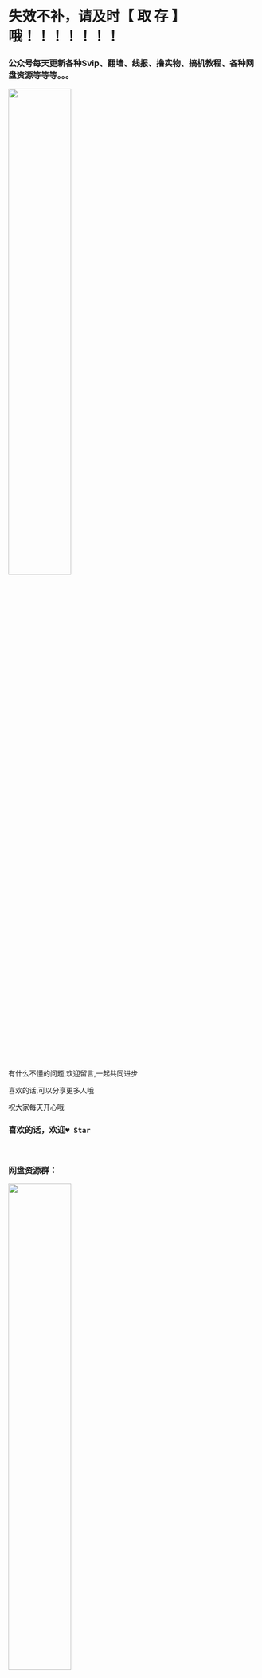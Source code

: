 

# 失效不补，请及时【 取 存 】哦！！！！！！！

### 公众号每天更新各种Svip、翻墙、线报、撸实物、搞机教程、各种网盘资源等等等。。。

<img src="https://p.pstatp.com/origin/137fe000238abec2d11ab" width="50%">

有什么不懂的问题,欢迎留言,一起共同进步  

喜欢的话,可以分享更多人哦

祝大家每天开心哦

### 喜欢的话，欢迎`♥ Star`

<br>

### 网盘资源群：

<img src="https://p.pstatp.com/origin/1379200023fed008e5077" width="50%">

> 非百度网盘存储的资源：请关注公众号，回复 9 ，获取最新资源，不限速，非百度网盘存储

## 11.29资源（取消不补）配合[【杂 货 铺】](https://shop.3kla.cn) 8 毛的Svip即可去广告原画质观看



<pre>
百度云 网盘 资源共享
韩剧👇
顶楼
https://pan.baidu.com/s/1QOXrxBffxSjq73dILMdNVw 
产后调理院
https://pan.baidu.com/s/1OFl1jyif0oIk913gTHBMAg 
我的危险妻子
https://pan.baidu.com/s/1p_tM0u-u27DbsRu0bxxTYA 
无接触
https://pan.baidu.com/s/1gCvO-SGL0PoRIpSH_qqYxg 
国剧👇
隐秘而伟大
https://pan.baidu.com/s/1KX9TxQ9inZsvAYaBjtBvxw 
最初的相遇，最后的别离
https://pan.baidu.com/s/11urPEWkxkFB5e2CBA_kjyg 
青春创世纪
https://pan.baidu.com/s/11Jz8BDJxifj6dllajus8Hg 
今夕何夕
https://pan.baidu.com/s/1H7jNSdD5l1JzSOXVTst_Rg 
棋魂
https://pan.baidu.com/s/1YeVemSxSvoxy0w-CwJbylA 
心宅猎人
https://pan.baidu.com/s/119ltHRyz5sJgj6xVRUPuUg 
焕脸
https://pan.baidu.com/s/19k3Fe9HNqqBZ4cG2iPyx_w 
兄台请留步
https://pan.baidu.com/s/15_S8Ahj7llDmorw1AgLt7Q 
鹿鼎记
https://pan.baidu.com/s/1iGk7fUwE8LEOyhXVQy-C2w 
澳门往事
https://pan.baidu.com/s/1JixHIbbqibyDRbPct7-VGw 
补燕云台.全集
https://pan.baidu.com/s/1IcLKd9mGY5cRdYEHFKym8Q 
补亲爱的麻洋街.全集
https://pan.baidu.com/s/1QXRBbS_E2Lx7u49825GUEw 
爱的厘米
https://pan.baidu.com/s/1pQzRhp-LfGkwz00bijvzqw

台剧👇
废财闯天关
https://pan.baidu.com/s/16nhEYbyVpbJheXp4Qd8FNg

港剧👇
男排女将
https://pan.baidu.com/s/1UU3ft-2qqVLnGCkhjGuxPQ 
TVB版盲侠大律师/踩过界Ⅱ（无删）    
https://pan.baidu.com/s/118ptvIKMPPWgs-CJtFjr3A
TVB版使徒行者3（无删）
https://pan.baidu.com/s/1mU6YPTzCLEMFVFTb_aN65g
大步走
https://pan.baidu.com/s/1SaJs7erEhJfYkM_PrjQtHA

综艺👇
明星大侦探互动衍生2之目标人物（纯享）
https://pan.baidu.com/s/1wXSQLjOshOnOc6LukSt5ng 
听见她说
https://pan.baidu.com/s/1enp37-k8WrP3WTnl7lHh8g 
德云社德云六队小园子新街口站20201123
https://pan.baidu.com/s/1WbgNcSKm2M_g4-4B7x14pA 
你好生活2
https://pan.baidu.com/s/1X5AgTriFbkpzqWIIOd_0PA 
跨次元新星
https://pan.baidu.com/s/1UjE2hRykkykRQC6Zxw9iAA 
早餐中国3
https://pan.baidu.com/s/1F5BYTStoutrT2OFr1PYImQ 
新生日记2
https://pan.baidu.com/s/1-_q08EXoVsc4PuNXHxOYSg 
爆笑星主播
https://pan.baidu.com/s/1RsR_aczkL0ZAVfeD1EzBTA 

日剧👇
法医朝颜2
https://pan.baidu.com/s/1RVbPuM-36HVpiWms_l6_GQ 
丼物委员长
https://pan.baidu.com/s/1FeNnbGLSGPw8EpMHQZa8vg 
恋爱的男士们
https://pan.baidu.com/s/1XKNo4W8rJMLSlvq0jLPT5Q 
无论夜晚有多黑暗
https://pan.baidu.com/s/133ZzpNwJMk4ilbo8T4GLPg 
危险的维纳斯
https://pan.baidu.com/s/1YWs0doiF01Hpy6V29uy0ww 

泰剧👇
白色齿轮（完结）
https://pan.baidu.com/s/12LM01_xsMP7f82FG1bD7lQ 
杀手爱上我
https://pan.baidu.com/s/11PIqX5NZ5FQzBKgihlvj9w 
诱爱入局
https://pan.baidu.com/s/1r2R4kAHmSWK-fNmij-oVqg 
致命尸钱
https://pan.baidu.com/s/13ACcb7tf7_dlHYWoOOJyQg 
错色蔷薇
https://pan.baidu.com/s/1VuT4_3Oi4Y-u0i74vLBrrQ 

欧美剧👇
良医4
https://pan.baidu.com/s/1G-GfwBYq1NYFiJD-jTs6pg 
黑水仙（完结）
https://pan.baidu.com/s/1Q0GIAqBd45bYSJBJWw3rmQ 
富贵逼人
https://pan.baidu.com/s/1rdP-eSw3IttLCG37yNcH4w
教师情事
https://pan.baidu.com/s/1RhWXC9Ho5gvd6vEeqjPRoQ 
小斧子
https://pan.baidu.com/s/1J7IEabsh0EFxp7t-fD-aOQ 
投行风云
https://pan.baidu.com/s/1TcnbuhtO1M-vR8fT16gHfg 
潘多拉2
https://pan.baidu.com/s/1HcH-fHMVrrw14LTI6kEClw 
冰雪暴4
https://pan.baidu.com/s/1x-uOQIkjwoOhELb8jfF-ew 
东邻西舍3
https://pan.baidu.com/s/1uQGgm8osIf_s_l1_qIM1nA 

动漫👇
黑色五叶草
https://pan.baidu.com/s/1Lu9o-SIpI8jy0s1_eeyZrQ 
黄金S威 第三季
https://pan.baidu.com/s/1Uhf-Cdbc-5vad1aGgUTOZA 
画江湖之轨夜行
https://pan.baidu.com/s/1u-WUSGT4AVVtI8DMmIZSRg 
池袋西口公园
https://pan.baidu.com/s/155BLCuRgfCxvYTP3Vkz9JQ 
芯觉
https://pan.baidu.com/s/1mXXM1p9y-hxkerbXQP76kw 
影之诗
https://pan.baidu.com/s/1EjPrEVvlmRt0kVpV4MxiRQ 
R W B Y第八季
https://pan.baidu.com/s/1_xnmjGAfPPkTtCaCPkVxQQ 
One Room第三季
https://pan.baidu.com/s/1ProoQO5Bwy16d5al1vILhA 
A3!满开剧团 秋&冬
https://pan.baidu.com/s/12nytPDZHzH4POYEZnfqJMg 
阿松 第三季
https://pan.baidu.com/s/128FhIHlgEpenNGu80LdH3w
在魔王城说晚安
https://pan.baidu.com/s/1bBt8ONdnzi2DdJ2DqTEQNw 
灾祸的真理-ZUERST-
https://pan.baidu.com/s/1sag53DkXZ49OL9Xxgxnu2g 
满溢的水果挞
https://pan.baidu.com/s/1szT8sLKib8wcAB2l4ziT9w 
前说！
https://pan.baidu.com/s/12dfNOJ2zmbWg_csI7jye4w 
被神捡到的男人
https://pan.baidu.com/s/1VIsHQ9IiaQnhpuN6onmW7g

百度云 网盘 资源共享🌈
广播剧👇
穿越到明朝考科举第二季（13）
https://pan.baidu.com/s/10uH8u1GFEKIxy6tEz38vzQ 
有匪第三季（14）
https://pan.baidu.com/s/1rHJso1UoBpfsiWDb5S3evA 
一梦长安（03）
https://pan.baidu.com/s/1WDFJsg1cyQeJMRkFUmXQbQ 
岁在长宁（花絮2）
https://pan.baidu.com/s/1fVMaUhl_D0L-YKafL3ISog 
浮华圈子（ED）
https://pan.baidu.com/s/1PKmc63O5IJ4Ey8IQ_2UVcg 
你麻麻觉得你要相亲了（02）
https://pan.baidu.com/s/1NIy51hBSHmMwBZVvfFBXVw 
针锋对决 版5（04）
https://pan.baidu.com/s/1vO0VztUsng7HkxIM_SHsTg 
普通市民历险记（完结FT4下）
https://pan.baidu.com/s/1OUbV9zeEj6dhY0Sgck4swA 
游戏加载中（03）
https://pan.baidu.com/s/1-w0iK4qw6OYzCkCpQF5D3Q 
杨戬传（预热预告）
https://pan.baidu.com/s/1ZS9OVuigAgrArusy8KLBlA 
灰白之寂（声展）
https://pan.baidu.com/s/1TMvX904ypHgLQpXguPwGIw 
无常劫（预告）
https://pan.baidu.com/s/1JIyo9koxHU56CWVkW2DG6Q 
2020糖醋排骨 生贺剧
https://pan.baidu.com/s/191qecYkQ7UNmTgOBQnDJ8g 
红线 全一期
https://pan.baidu.com/s/1_3M_FnGhC2P5vY74SH6iIA 
寂寞的叶子 全一期
https://pan.baidu.com/s/10ul13-w9GPPPuEuCy_ZvaA 
数学课 全一期
https://pan.baidu.com/s/1oJBluB2kH1PAtcWNMtMfJQ 
我是一只猫 全一期
https://pan.baidu.com/s/14ReK1wzoYt-L--hg47mm8w 
三个戴表 全一期
https://pan.baidu.com/s/1aYZY8x9h5Vewbl9kicY1-Q 
20201121矜持ING直播回放
https://pan.baidu.com/s/1bOKYwc1xn9qI1hoWvZZ-uQ 
【有声剧】共28部更新！！超多！！要的较多的那几个基本都更了！！（和谐待补）
https://pan.baidu.com/s/1El9veh_OU8rHI-_7kSsTfw 

狼殿下原声带
https://pan.baidu.com/s/1MrLJ1kS-OZ_D-e_DsrMAwg 

小说【11.24】
https://pan.baidu.com/s/1aoRXRvDQhlk_kEEx-04YGg    
</pre>





</pre>



## 11.21资源（取消不补）

### 韩剧👇

哆哆嗖嗖啦啦嗖   
https://pan.baidu.com/s/1Kjlrllyq30jSCbFHo9Eozw  
爱我的间谍  
https://pan.baidu.com/s/13EltUxH-AyZw93TGWhLaBQ  
私生活  
https://pan.baidu.com/s/1AJNVOkQFzf-zTmfApmHw9w  

### 国剧👇

狼殿下（完结）
https://pan.baidu.com/s/1r2w7ulIHDrXtAeEtISlVqA   
狼殿下全集1080压缩版  
https://pan.baidu.com/s/1hFaU_E0XSXquTtMKcgTSlA   
提取码：u203   
亲爱的麻洋街.超（完结）  
全集1080无水印  
https://pan.baidu.com/s/1_ujhqc2PTsMJ7q8f40xZJw   
兄台请留步  
https://pan.baidu.com/s/1mrY3nwxBleDzu2OeIn6QAg   
最好的时代.DVD版  
https://pan.baidu.com/s/1q2sS2bGfWcNUE7DyEcqOmg  
燕云台.超42  
https://pan.baidu.com/s/1L5yy-KYc1etCq3_qX2dEBA   
鹿鼎记（含陈小春版）  
https://pan.baidu.com/s/1lTecl0GCNMTJ2AY5LYgaeA   
好想和你在一起  
https://pan.baidu.com/s/1kV1UCkBcdnWvMi0wjo9dzg   
最初的相遇，最后的别离  
https://pan.baidu.com/s/1HhjwA9hZh-C_2_vTv2LLbQ   
我有特殊沟通技巧  
https://pan.baidu.com/s/1RnIf4s_z0BN9zr1jzf_Z3A  
青春创世纪  
https://pan.baidu.com/s/13fZaJkYjeD4A0qJ1BBEl6Q   
黑色灯塔.超1080无水印全集+彩蛋  
https://pan.baidu.com/s/1Xsfvj0ZcDujefh_YaVYi8A   
隐秘而伟大  
https://pan.baidu.com/s/1Zjhir85PbyLhvjwb6VBpng   
棋魂  
https://pan.baidu.com/s/1sye0RRr7H36j1sm_zGXRTQ   
爱的厘米  
https://pan.baidu.com/s/1pQzRhp-LfGkwz00bijvzqw  

### 港剧

TVB版盲侠大律师/踩过界Ⅱ（无删）    
https://pan.baidu.com/s/118ptvIKMPPWgs-CJtFjr3A   
TVB版使徒行者3（无删）  
https://pan.baidu.com/s/1mU6YPTzCLEMFVFTb_aN65g  
暖男爸爸  
https://pan.baidu.com/s/1U82jxlCRMFT1Xkigm9svDg  
非凡三侠.全6集  
https://pan.baidu.com/s/1NEcs0iopfFJdqkADdJEbIw 

### 台剧👇

粉红色时光  
https://pan.baidu.com/s/1Gdn8tJ2BkMlIDYcJkp22OA   

### 综艺👇

明星大侦探互动衍生2之目标人物
（更新纯享版+超前付费番外）    
https://pan.baidu.com/s/1eX606AWRkk0WpM309JEQYw   
名侦探学院3  
https://pan.baidu.com/s/1ndrJH17CQNMZ7ntpBiI0YQ  

 早餐中国3  
https://pan.baidu.com/s/1Boc3gvuOngp7uvzFaJR3ig   
非日常派对  
https://pan.baidu.com/s/1aJ4kTiJBlGvy6Gip7-OT_w   
姐姐的爱乐之程（抢鲜版）  
https://pan.baidu.com/s/1BcXCCnobhKW5OfIikbTdRw   
女儿们的恋爱3（plus）  
https://pan.baidu.com/s/1H-ded3OH-JpJyl9dfUen2g   
小巨人运动会  
https://pan.baidu.com/s/1jO8pXts9GroQm-DIhasZfw   
幸福三重奏3  
https://pan.baidu.com/s/18bWKYsx9-s54YphDtEJg2w   
补令人心动的offer1-2  
https://pan.baidu.com/s/1hjdQMkVKJSviJvwT3n4MKw   

### 动漫👇

秦时明月之沧海横流  
https://pan.baidu.com/s/1LSyV-0Fb8YYn4tdtDvCW1g   
独步逍遥  
https://pan.baidu.com/s/1OFKQoXHbVnf3V5eM32OtYA   
我家大师兄是个反派  
https://pan.baidu.com/s/1snfJXoB7hQSxuZNjG7fdYQ   
强袭魔女 通往柏林之路  
https://pan.baidu.com/s/13MyvTvUuH4oIhfkkWnn_Qw   
小碧蓝幻想！  
https://pan.baidu.com/s/1ayW_DG7ZoFBSYk8G1xz9IA   
全员恶玉  
https://pan.baidu.com/s/1hFpanWeGWBTDOLn5BKxLnw   

### 泰剧👇

以你的心诠释我的爱（完结）  
https://pan.baidu.com/s/1NS0l32Z_jutzziR9Ti5gtQ  
谁的青春不乱爱  
https://pan.baidu.com/s/1Sf1z4lYlOA4suYHKu27VTA   
补不期而爱2.全集  
https://pan.baidu.com/s/1c5GZvxieABjufrC6njedBw   
嫉妒的密码  
https://pan.baidu.com/s/1_mkq6W2orb0LLY2-vrLUZA   

### 欧美剧

终生2  
https://pan.baidu.com/s/1-MOau8FwGvRje3vkGZ8xQA   
星际迷航：发现号3  
https://pan.baidu.com/s/1emhTQY7kmFyYd06ASQa0ZA   
芝加哥警署8  
https://pan.baidu.com/s/1jHYTt4Sdk8NGfwAkchohWA   
联邦调查局：通缉要犯2  
https://pan.baidu.com/s/128Y7kcNXW2lO4j3OOkr5zw  

### 日剧👇

一亿日元的告别（完结）  
https://pan.baidu.com/s/1oMDKTIXWbyMIkME6btvgWA   
共演NG  
https://pan.baidu.com/s/1dqSigdSGUQB8oBRQr6frqw   
单恋美食家日记  
https://pan.baidu.com/s/1k8lVpAXOD8ZbPH7K_Kzivg   
这份爱要加热吗  
https://pan.baidu.com/s/12Wl5BOJ-Bu99uFuhwHeNYQ   
姐姐的恋人  
https://pan.baidu.com/s/1f9KHSJ6URhnNWc1yzcYCVg   
帅哥选举  
https://pan.baidu.com/s/1q1YxLtxmqPKxvJrYLEh5Kg      
17.3关于性（完结）     
https://pan.baidu.com/s/1LQJoriuEbs88vYQj0cFj0Q         
远程恋爱    
https://pan.baidu.com/s/1SvC8VjObY4qYUVVw1sX4Ew    

### 广播剧👇

 

### 小说【11.16】

https://pan.baidu.com/s/1dg-jDWB-4eF4AeXZeC8-VQ  

### 姜子牙.1080P.115网盘

https://115.com/s/sw31qks36r1?password=u033&  
访问码：u033  
姜子牙.1080P.迅雷云  
https://pan.xunlei.com/s/VMMGwiA2hHF0EwUOEoVOxCDPA1 提取码:1gM8  
不提供度盘，连续上传3次，次次不出半小时直接和谐成净网片  

### 花木兰.1080国语

https://pan.baidu.com/s/1JDy6ofFmyYMcIoTjgOgYng  

<br>

## 11.18资源（取消不补）



### 韩剧👇

Oh！三光别墅  
https://pan.baidu.com/s/1mGvwksz1oBDdTqAXBvbhmQ  
搜索（1080P完结）  
https://pan.baidu.com/s/1efxJsR84ZXFC8Cl7iiOXgw  

### 国剧👇

隐秘而伟大  
https://pan.baidu.com/s/1L1BLEkiEjetuBDZx6Eddzw  
燕云台.超36  
https://pan.baidu.com/s/13sXnfjnm_qd282yGcuf3Yw  
鹿鼎记  
https://pan.baidu.com/s/1zZKyGdDz-5Z1llFo0rGbSQ  
瞄准（完结）  
https://pan.baidu.com/s/138EW2VNbHKfKjGEfOxiBcQ  
爱的厘米  
https://pan.baidu.com/s/1786XKxotE_xyowvdoXTSiQ  
追梦  
https://pan.baidu.com/s/16_Mhdv96yYRlCd4mSol8jg  

### 台剧  

天巡者  
https://pan.baidu.com/s/1qyQcfsdEoJvVy5Yt971dkw  
记忆浮岛  
https://pan.baidu.com/s/1AY9tqiznlA7TAT-obzB1-w  

### 港剧👇

TVB版使徒行者3（无删）  
https://pan.baidu.com/s/1mU6YPTzCLEMFVFTb_aN65g  

### 综艺👇

理想家  
https://pan.baidu.com/s/1tXS1IgaaGIyxNsqolLyNZg  

### 动漫👇

斗罗大陆  
https://pan.baidu.com/s/1NbqmVH5XAndEnQJx0_D3cA  
天官赐福  
https://pan.baidu.com/s/10e0qmtKVRAviZqXJVHFE3Q  
半妖的夜叉姬  
https://pan.baidu.com/s/1dWbVxmoDE4zYBLHpJlyK7w  
名侦探柯南  
https://pan.baidu.com/s/1TS7jVHXwe-nvqoUk8efiyA  
咒术回战  
https://pan.baidu.com/s/1USsJAuH8synjtltoy2wI7Q  
请问您今天要来点兔子吗？第三季  
https://pan.baidu.com/s/1K09L20qsxYi4fpfWNiAC9A  
大话之少年游  
https://pan.baidu.com/s/1BP4X2oGJeNqh65r_n7WtAA  
勇者斗恶龙 达伊的大冒险  
https://pan.baidu.com/s/1e07gXTcWIijq8NdRYEJLRg  
王之逆袭 意志的逆袭者  
https://pan.baidu.com/s/1PlWn-oBYGdE7DiJEbFuhsA  
铁路浪漫谭  
https://pan.baidu.com/s/125_16A_dcuptkcZG_SNKCQ  
成神之日  
https://pan.baidu.com/s/1UCyxRkZ0VnRc1TMFDp3jWQ  
战翼的希格德莉法  
https://pan.baidu.com/s/1TE3ayqvQymQb6XrGuSJhCQ  
Love Live! 虹咲学园校园偶像同好会  
https://pan.baidu.com/s/1re1wCylbTvlN5xqUwNyLLQ  

### 泰剧👇

超凡少年毕业季/特长生2  
https://pan.baidu.com/s/1TIvOvmmqXDCr2vuUJ6En6w  
情梅竹马  
https://pan.baidu.com/s/1GAUX7cv9ZTjcDhPzQ1lQQg  
褪色的回忆  
https://pan.baidu.com/s/1UZS8SG4eXDJvqOe5RON-Tw  

### 欧美剧

黑暗物质三部曲2  
https://pan.baidu.com/s/1IcwamO_aefX8es2srMQmDw  
小斧子  
https://pan.baidu.com/s/1t3bLBugQFZpomti94JfsZw  
冰雪暴4  
https://pan.baidu.com/s/1cM-_TrU7fNybiDNQjYEU-Q  
行尸之惧6  
https://pan.baidu.com/s/1lWKeCuHWFztf_XYvAOKn0Q  
西班牙公主2  
https://pan.baidu.com/s/1cFDZEvP4lsVcIqygFNFOmA  
无所作为  
https://pan.baidu.com/s/1k8LZ4g76mCwD15jIsmeqCw  

### 日剧👇

极主夫道  
https://pan.baidu.com/s/1M1ut6FufYeE_q_LV08XyDg  
危险的维纳斯  
https://pan.baidu.com/s/1CGIpf3p9HBBCxWZs76u7fw  
阎魔堂沙罗的推理奇谭  
https://pan.baidu.com/s/1f-Ft8pIojlp4BF53Y9Swbg  
所以我化妆（完结）  
https://pan.baidu.com/s/1iTj7ktK45HR4vUO4VuOYNQ  
草莓之歌  
https://pan.baidu.com/s/1uA_rB9CIaWLPk5SlLwpCnQ  

### 广播剧👇

广播剧  
补将进酒（第一季和谐的06重置已补）  
https://pan.baidu.com/s/1pMcCyrg4jHc576DtjzoWNg  
默读 第五季（16）  
https://pan.baidu.com/s/1RHlKPxxLBCcpENDhygaRJw   
大家好，我跟男二在一起了（05）  
https://pan.baidu.com/s/1ojUR7xEl5WhTaJgM-cYv0g   
你的距离（小剧场03）  
https://pan.baidu.com/s/196-ORG4Cf-H1zm5Rir7Gog   
窥光（08）  
https://pan.baidu.com/s/1cpn2k6gKIUrRIV10zrD0RA   
三体第四季（05）  
https://pan.baidu.com/s/1_YUDaNlDPACmMAox_bMt7A   
某某（抒情版伴奏）  
https://pan.baidu.com/s/1A9QRXEJZuvWaLekgH0OYKg   
不舍（01）  
https://pan.baidu.com/s/1Aqnnxxw8vbOT4OtEnGEY_g   
不死堂（02）  
https://pan.baidu.com/s/1aqTwvSEa06gWw-Lo9_B_uA   
补解药（别的没和谐，海报和谐了，迷惑）  
https://pan.baidu.com/s/1zuiCIfdETQEJWx7wa5__4Q   
白夜追凶（33）  
https://pan.baidu.com/s/1k3QtmJolGtGn5RdJ2zpCBQ   
半截的诗（小剧场1）  
https://pan.baidu.com/s/1sCIcsUJ4PKQlvZT_fV9MgA   
诞下龙种吧（12ED）  
https://pan.baidu.com/s/1TYRpbNmtwgwq1BtxtBJsRg   
DOLO命运胶囊（10）  
https://pan.baidu.com/s/1yGllwUc_oMF9vDDPdw5H0A   
技术入股 全一期   
https://pan.baidu.com/s/1wvcP-S7dpuNN2OA4eGAoGA   
恰逢其时 全一期  
https://pan.baidu.com/s/16ejA-z10zm44RU_OcefdxA   
篮球场上 全一期  
https://pan.baidu.com/s/1mOQEbLGEC59cL-67Bkg9cg   
有声剧 势不可挡   
https://pan.baidu.com/s/1WYuJNVAy983s6o9hnH2Suw   
有声剧 这题超纲了（74）   
https://pan.baidu.com/s/13xwJBq9yNvqR-G8CQc7KmA   
有声剧 龙图案卷集574-591，前面还缺了一些，后续补  
https://pan.baidu.com/s/1SB3uRwrCyk13yvd7gELDXA   
有声剧 拐个男友玩养成  
https://pan.baidu.com/s/1oKqUPSLjRqQoTUY6nD0f8A   
有声剧 浮云半书  
https://pan.baidu.com/s/12c75JuFRnqq--u0dkIh5Eg   
有声剧 总裁的逆袭  
https://pan.baidu.com/s/1fHyjvy8sm_06updRFaoAHw   
有声剧 骷髅幻戏图  
https://pan.baidu.com/s/1JcuQnb_v80wlse30GJpzgQ   
有声剧 奈何男妻太倾城  
https://pan.baidu.com/s/1dmDVFpqPrq2uP4_oFbEnHA   

### 小说【11.16】

https://pan.baidu.com/s/1Z4hecpIFmkSZuNPCrw1z9Q   
小说【11.19】【2】  
https://pan.baidu.com/s/1zmqqvARXCigab1kVP-xtyQ   

### 姜子牙.4K

4K，压缩包，我估计压缩包也会和谐，保存后马上下载，在线解压出来就是8秒，别手贱点在线解压！！  
https://pan.baidu.com/s/18dV3XW7mU26Xuz0fmTv0tg  

<br>

---

## 11.15资源

### 韩剧👇

蛟龙飞天  
https://pan.baidu.com/s/1WgpfLqCrdupid3Vp3Cixqw  
境遇之数  
https://pan.baidu.com/s/1ePLs6tXVLBwK-CpuElQsMw  
Start Up  
https://pan.baidu.com/s/1cXhUGW3obJyR_vMShE8YDw  
搜索  
https://pan.baidu.com/s/1efxJsR84ZXFC8Cl7iiOXgw  

### 国剧👇

隐秘而伟大  
https://pan.baidu.com/s/1Dfl_-jCa0lpGwDmjWDQorA  
以父之名  
https://pan.baidu.com/s/1nRiwZ-ODocvj81rlZsfTwg  
燕云台  
https://pan.baidu.com/s/1Rm08quQUF4_EWqw24MNi1w  
你听起来很甜  
https://pan.baidu.com/s/1gQRmDUSwwD17quPx2CCWqQ  
补九流霸主  
https://pan.baidu.com/s/1O234xLXy9l1oPr-2MQgi7A  
瞄准  
https://pan.baidu.com/s/1TGH1A9kcxJ9QkRnaM25lWQ  
越过山丘（完结）
https://pan.baidu.com/s/16kzCZII-fe2OBi2dvMqtmw  
创业年代（完结）
https://pan.baidu.com/s/1xZJAefk9GACvr4rOlHNXQw  
向阳而生停播  
云端.全两季4K  
https://pan.baidu.com/s/11xmW1Xnt2jA9pFsxfFKRNQ  

### 港剧👇

馋上你  
https://pan.baidu.com/s/1T_kzWU1eRPt5GbWA1r8QZg  
因为我喜欢你  
https://pan.baidu.com/s/1NQY1kup_aw-t6Ea1YkGKzw  

### 综艺👇

演员请就位2  
https://pan.baidu.com/s/1xc_3PtNy13G6aoU9sCyq0w  
说唱新世代（会员）
https://pan.baidu.com/s/1EbqPQjuZreiKdxb5GZj-pw  
这就是灌篮3  
https://pan.baidu.com/s/1CDv4OrdWeD2HFZGeDyTEIg  
守护解放西2  
https://pan.baidu.com/s/1jutSo1PGprvYmwgWfwnflg  
姐姐的爱乐之程（plus）
https://pan.baidu.com/s/1bSERt1bMhF9Ej7JbI-pgwg  
哎呀好身材2  
https://pan.baidu.com/s/1czQWY65Ncoo1Ld3O3JCzVw  
奋斗吧主播  
https://pan.baidu.com/s/14Ph8k6h05MLetRrjUcFsCQ  
新西游记8  
https://pan.baidu.com/s/1GoM229EWQM6uDxAXDqDmpA  
跨次元新星  
https://pan.baidu.com/s/1vRbZqjScmUzvZ7laGlvXPg  
神奇公司在哪里  
https://pan.baidu.com/s/1_v3c0zUoFbJxKTIvUte_Ng  
快乐大本营  
https://pan.baidu.com/s/1igR7v4WwZ1dEc0KkbddUvA#/
完美的夏天  
https://pan.baidu.com/s/1vFLp-fwVULZiZvlCS8-D6Q  
来者何人  
https://pan.baidu.com/s/1mQ48bZPYjyIUaLd2VNe7Ew  
美好的时光  
https://pan.baidu.com/s/1wc6YTOGKV_3K80kazO-3Rw  
上新了故宫3  
https://pan.baidu.com/s/1oeGkDTCGoWUMLB-aclpKPA  
舞蹈风暴2  
https://pan.baidu.com/s/15I1IOJVxVGJe6tvjIY4rUA  

### 动漫👇

斗罗大陆  
https://pan.baidu.com/s/1NbqmVH5XAndEnQJx0_D3cA  
天官赐福  
https://pan.baidu.com/s/10e0qmtKVRAviZqXJVHFE3Q  
半妖的夜叉姬  
https://pan.baidu.com/s/1dWbVxmoDE4zYBLHpJlyK7w  
名侦探柯南  
https://pan.baidu.com/s/1TS7jVHXwe-nvqoUk8efiyA  
咒术回战  
https://pan.baidu.com/s/1USsJAuH8synjtltoy2wI7Q  
请问您今天要来点兔子吗？第三季  
https://pan.baidu.com/s/1K09L20qsxYi4fpfWNiAC9A  
大话之少年游  
https://pan.baidu.com/s/1BP4X2oGJeNqh65r_n7WtAA  
勇者斗恶龙 达伊的大冒险  
https://pan.baidu.com/s/1e07gXTcWIijq8NdRYEJLRg  
王之逆袭 意志的逆袭者  
https://pan.baidu.com/s/1PlWn-oBYGdE7DiJEbFuhsA  
铁路浪漫谭  
https://pan.baidu.com/s/125_16A_dcuptkcZG_SNKCQ  
成神之日  
https://pan.baidu.com/s/1UCyxRkZ0VnRc1TMFDp3jWQ  
战翼的希格德莉法  
https://pan.baidu.com/s/1TE3ayqvQymQb6XrGuSJhCQ  
Love Live! 虹咲学园校园偶像同好会  
https://pan.baidu.com/s/1re1wCylbTvlN5xqUwNyLLQ  

### 泰剧👇

朋友圈2  
https://pan.baidu.com/s/123g6x3Zu2Fqg6Uubjs6qwg  
无可替代（完结）
https://pan.baidu.com/s/1qSFgyOCQJbtKgFSRmaBk2Q  
褪色的回忆  
https://pan.baidu.com/s/1VNgTCljBMzd3U-XHgGIvwg  

### 欧美剧

战士2  
https://pan.baidu.com/s/1Ee_Cu01gPfQgOaEOuNcNBQ  
太空先锋  
https://pan.baidu.com/s/1M5bURU6daF3EiEVTo0-ZRg  
爱情不设限（完结）
https://pan.baidu.com/s/1l701nhOjUhgT3HIjCbS1pQ  

### 日剧👇

鲁邦之女2  
https://pan.baidu.com/s/1mveTsxgGwG7Gy-PJGQ8IGg  
七个秘书  
https://pan.baidu.com/s/14N8h7hxfOOe7lYvWTSbcGw  
我们不危险华丽地偷懒的刑警们（完结）
https://pan.baidu.com/s/1V335uqid8HF2PIkFgAj-3Q  
恋爱的母亲们  
https://pan.baidu.com/s/1sAfOLfcRzkYTNkOXLQxIhw  
17.3关于性  
https://pan.baidu.com/s/1G92-t0XriAca0KreDBWncw  
科搜研之女20  
https://pan.baidu.com/s/1g5hDJYZ_dJxRqwjdTsPMzw  
我梦见了那个女孩  
https://pan.baidu.com/s/17LwBh1gNlqc-h2hJrJlQmw  
24 Japan  
https://pan.baidu.com/s/1BllRcO3PqcNBmuJZ2i4uow  

### 广播剧👇

FOG（12）
https://pan.baidu.com/s/1l06xA8BVBwxygzZoReq7UA  
飞鸥不下（06）
https://pan.baidu.com/s/1aU3tooX6f-be62N36ruKTA  
骷髅幻戏图（09）
https://pan.baidu.com/s/1011V7KDizwgkDSRpVzwHqA  
SCI谜案集第三季（小剧场）
https://pan.baidu.com/s/1Kkf7xUbeHqAnQubTQoo9YA  
穷途（06）
https://pan.baidu.com/s/11ZULcBk67d0OgHWJIj5JMA  
我们的十二年一个轮回，这是传奇（07）
https://pan.baidu.com/s/1sBgke7LWPf2JSQRCdqcJKw  
漂白的爱情（03）
https://pan.baidu.com/s/1L8m_lAIehq2j_ECUt8Y0hA  
哪里来的大宝贝（16）
https://pan.baidu.com/s/1q-YA7A4GH0Btu_O0xVzbbA  
饼干（02）
https://pan.baidu.com/s/14hiKSDobH1D-tJEUklP2Vg  
悍妻（01）
https://pan.baidu.com/s/1Nb0fOqSV6msOZgu7iEFruw  
DOLO命运胶囊（07）
https://pan.baidu.com/s/1IrXhB_i83BTfGjsJlm7Jeg  
楚留香传奇第二季（04）
https://pan.baidu.com/s/1mVPh_h1vi1xtpZGJlnXupg  
有匪第三季（12）
https://pan.baidu.com/s/1bg1QooIGoP3P4sUFuYKM5g  
重生（35）
https://pan.baidu.com/s/17PL3Q2x8v_DKBQ9xotLJ1g  
雪中悍刀行（117）
https://pan.baidu.com/s/1fs1OdOWj54OZ7ea4WP3m_A  
天之下（02章11）
https://pan.baidu.com/s/1YjLNkq3OcqnBhMcqgVQy8w  
天域神座（57）
https://pan.baidu.com/s/1eTbJzu9QDZvVrej_RGf6hg  
你微笑时很美（02）
https://pan.baidu.com/s/1Y6Qg5NCl2ICZD0KkluysgA  
镇魂街第二季（41）
https://pan.baidu.com/s/1vD_yc7GH6WjnHod5-hZ3LA  
感谢你是爱我的（09）
https://pan.baidu.com/s/1nkClSGTppSHlJaltmcPG1g  
绝代双骄（07）
https://pan.baidu.com/s/1UwJ_N5cG4cXuDlI8ShyL8A  
面具之下第二季（14章04）
https://pan.baidu.com/s/1X1SXNGsFcHILfXO7Qh5RiA  
枪爷异闻录（49）
https://pan.baidu.com/s/1SoiYOjoKYh2QdWKexVB3qw  
这题超纲了（63）
https://pan.baidu.com/s/1ldKuHfhcvjL4X5rBQwF8Gg  
一人之下（39）
https://pan.baidu.com/s/1yA9_BDYVJ1FoFzGeXSghuw  
偷香（500w福利）
https://pan.baidu.com/s/1XlMZPFXkLl1JBn1cNRBPMA  
欧米伽档案（03）
https://pan.baidu.com/s/1CwByqYLsrKwHJUkms-dEhQ  
捌年有幸（ED）
https://pan.baidu.com/s/1PMIZux3vPNy7-5UW1Z1CGQ  
动态漫画 真理面具（04）
https://pan.baidu.com/s/1gbzwgHV7Nzes7Uns3-aX7Q  
动态漫画 大唐遗案录（08）
https://pan.baidu.com/s/1eTvYSFOH9LvQK7ZpOW1l-Q  
动态漫画 我独自盗墓（12）
https://pan.baidu.com/s/1LYtpJso6ZWRQrlNxADEYWg  
有声漫画 夜勤科（12）
https://pan.baidu.com/s/1-0iXVlT3SQi0nTHVzVUDFw  
对决（完结）
https://pan.baidu.com/s/1DfdzWipYY4Z_MCxfIruphQ  
落不下 百万福利  
https://pan.baidu.com/s/1iJ7vpjdEZ8lkZubp_ujNmw  
日常二三事系列之输入法 全一期  
https://pan.baidu.com/s/1Awgj2c-NHFvVr0l40WIBGQ  
梅开二度 全一期  
https://pan.baidu.com/s/1DtPenrp4VuxyEXu-HCIkaQ  
南康白起 全一期  
https://pan.baidu.com/s/1BLzAOVF02c-K1VASkQOThw  
小蘑菇剧情歌  
https://pan.baidu.com/s/1lIPf_7MZoh6dvsw5vmSGNg  
2020倒霉死勒生贺  
https://pan.baidu.com/s/1C5VEDLvw2gvlPNEkqHT79w  
2020钱文青生贺  
https://pan.baidu.com/s/1WjGbk_RTvvUAoK1t33ZmTw  
20201106景向谁依直播回放  
https://pan.baidu.com/s/18khbovYjhAe67vhAHKnzVA  
【有声剧】共24部更新，1部完结  
https://pan.baidu.com/s/1VT0f2d1g2tlEaOnDInfAzA  

### 天官赐福.漫画更42

https://pan.baidu.com/s/18CBBuk-XLdntO5WgKKykWA  

### 小说【11.07】

https://pan.baidu.com/s/19d-BysANo-JanPPu2d3Cmg  

<br>

## 11.10资源

### 韩剧👇

蛟龙飞天  
https://pan.baidu.com/s/1WgpfLqCrdupid3Vp3Cixqw  
境遇之数  
https://pan.baidu.com/s/1ePLs6tXVLBwK-CpuElQsMw  
Start Up  
https://pan.baidu.com/s/1cXhUGW3obJyR_vMShE8YDw  
搜索  
https://pan.baidu.com/s/1efxJsR84ZXFC8Cl7iiOXgw  

### 国剧👇

隐秘而伟大  
https://pan.baidu.com/s/1Dfl_-jCa0lpGwDmjWDQorA  
以父之名  
https://pan.baidu.com/s/1nRiwZ-ODocvj81rlZsfTwg  
燕云台  
https://pan.baidu.com/s/1Rm08quQUF4_EWqw24MNi1w  
你听起来很甜  
https://pan.baidu.com/s/1gQRmDUSwwD17quPx2CCWqQ  
补九流霸主  
https://pan.baidu.com/s/1O234xLXy9l1oPr-2MQgi7A  
瞄准  
https://pan.baidu.com/s/1TGH1A9kcxJ9QkRnaM25lWQ  
越过山丘（完结）
https://pan.baidu.com/s/16kzCZII-fe2OBi2dvMqtmw  
创业年代（完结）
https://pan.baidu.com/s/1xZJAefk9GACvr4rOlHNXQw  
向阳而生停播  
云端.全两季4K  
https://pan.baidu.com/s/11xmW1Xnt2jA9pFsxfFKRNQ  

### 港剧👇

馋上你  
https://pan.baidu.com/s/1T_kzWU1eRPt5GbWA1r8QZg  
因为我喜欢你  
https://pan.baidu.com/s/1NQY1kup_aw-t6Ea1YkGKzw  

### 综艺👇

演员请就位2  
https://pan.baidu.com/s/1xc_3PtNy13G6aoU9sCyq0w  
说唱新世代（会员）
https://pan.baidu.com/s/1EbqPQjuZreiKdxb5GZj-pw  
这就是灌篮3  
https://pan.baidu.com/s/1CDv4OrdWeD2HFZGeDyTEIg  
守护解放西2  
https://pan.baidu.com/s/1jutSo1PGprvYmwgWfwnflg  
姐姐的爱乐之程（plus）
https://pan.baidu.com/s/1bSERt1bMhF9Ej7JbI-pgwg  
哎呀好身材2  
https://pan.baidu.com/s/1czQWY65Ncoo1Ld3O3JCzVw  
奋斗吧主播  
https://pan.baidu.com/s/14Ph8k6h05MLetRrjUcFsCQ  
新西游记8  
https://pan.baidu.com/s/1GoM229EWQM6uDxAXDqDmpA  
跨次元新星  
https://pan.baidu.com/s/1vRbZqjScmUzvZ7laGlvXPg  
神奇公司在哪里  
https://pan.baidu.com/s/1_v3c0zUoFbJxKTIvUte_Ng  
快乐大本营  
https://pan.baidu.com/s/1igR7v4WwZ1dEc0KkbddUvA#/
完美的夏天  
https://pan.baidu.com/s/1vFLp-fwVULZiZvlCS8-D6Q  
来者何人  
https://pan.baidu.com/s/1mQ48bZPYjyIUaLd2VNe7Ew  
美好的时光  
https://pan.baidu.com/s/1wc6YTOGKV_3K80kazO-3Rw  
上新了故宫3  
https://pan.baidu.com/s/1oeGkDTCGoWUMLB-aclpKPA  
舞蹈风暴2  
https://pan.baidu.com/s/15I1IOJVxVGJe6tvjIY4rUA  

### 动漫👇

斗罗大陆  
https://pan.baidu.com/s/1NbqmVH5XAndEnQJx0_D3cA  
天官赐福  
https://pan.baidu.com/s/10e0qmtKVRAviZqXJVHFE3Q  
半妖的夜叉姬  
https://pan.baidu.com/s/1dWbVxmoDE4zYBLHpJlyK7w  
名侦探柯南  
https://pan.baidu.com/s/1TS7jVHXwe-nvqoUk8efiyA  
咒术回战  
https://pan.baidu.com/s/1USsJAuH8synjtltoy2wI7Q  
请问您今天要来点兔子吗？第三季  
https://pan.baidu.com/s/1K09L20qsxYi4fpfWNiAC9A  
大话之少年游  
https://pan.baidu.com/s/1BP4X2oGJeNqh65r_n7WtAA  
勇者斗恶龙 达伊的大冒险  
https://pan.baidu.com/s/1e07gXTcWIijq8NdRYEJLRg  
王之逆袭 意志的逆袭者  
https://pan.baidu.com/s/1PlWn-oBYGdE7DiJEbFuhsA  
铁路浪漫谭  
https://pan.baidu.com/s/125_16A_dcuptkcZG_SNKCQ  
成神之日  
https://pan.baidu.com/s/1UCyxRkZ0VnRc1TMFDp3jWQ  
战翼的希格德莉法  
https://pan.baidu.com/s/1TE3ayqvQymQb6XrGuSJhCQ  
Love Live! 虹咲学园校园偶像同好会  
https://pan.baidu.com/s/1re1wCylbTvlN5xqUwNyLLQ  

### 泰剧👇

朋友圈2  
https://pan.baidu.com/s/123g6x3Zu2Fqg6Uubjs6qwg  
无可替代（完结）
https://pan.baidu.com/s/1qSFgyOCQJbtKgFSRmaBk2Q  
褪色的回忆  
https://pan.baidu.com/s/1VNgTCljBMzd3U-XHgGIvwg  

### 欧美剧

战士2  
https://pan.baidu.com/s/1Ee_Cu01gPfQgOaEOuNcNBQ  
太空先锋  
https://pan.baidu.com/s/1M5bURU6daF3EiEVTo0-ZRg  
爱情不设限（完结）
https://pan.baidu.com/s/1l701nhOjUhgT3HIjCbS1pQ  

### 日剧👇

鲁邦之女2  
https://pan.baidu.com/s/1mveTsxgGwG7Gy-PJGQ8IGg  
七个秘书  
https://pan.baidu.com/s/14N8h7hxfOOe7lYvWTSbcGw  
我们不危险华丽地偷懒的刑警们（完结）
https://pan.baidu.com/s/1V335uqid8HF2PIkFgAj-3Q  
恋爱的母亲们  
https://pan.baidu.com/s/1sAfOLfcRzkYTNkOXLQxIhw  
17.3关于性  
https://pan.baidu.com/s/1G92-t0XriAca0KreDBWncw  
科搜研之女20  
https://pan.baidu.com/s/1g5hDJYZ_dJxRqwjdTsPMzw  
我梦见了那个女孩  
https://pan.baidu.com/s/17LwBh1gNlqc-h2hJrJlQmw  
24 Japan  
https://pan.baidu.com/s/1BllRcO3PqcNBmuJZ2i4uow  

### 广播剧👇

FOG（12）
https://pan.baidu.com/s/1l06xA8BVBwxygzZoReq7UA  
飞鸥不下（06）
https://pan.baidu.com/s/1aU3tooX6f-be62N36ruKTA  
骷髅幻戏图（09）
https://pan.baidu.com/s/1011V7KDizwgkDSRpVzwHqA  
SCI谜案集第三季（小剧场）
https://pan.baidu.com/s/1Kkf7xUbeHqAnQubTQoo9YA  
穷途（06）
https://pan.baidu.com/s/11ZULcBk67d0OgHWJIj5JMA  
我们的十二年一个轮回，这是传奇（07）
https://pan.baidu.com/s/1sBgke7LWPf2JSQRCdqcJKw  
漂白的爱情（03）
https://pan.baidu.com/s/1L8m_lAIehq2j_ECUt8Y0hA  
哪里来的大宝贝（16）
https://pan.baidu.com/s/1q-YA7A4GH0Btu_O0xVzbbA  
饼干（02）
https://pan.baidu.com/s/14hiKSDobH1D-tJEUklP2Vg  
悍妻（01）
https://pan.baidu.com/s/1Nb0fOqSV6msOZgu7iEFruw  
DOLO命运胶囊（07）
https://pan.baidu.com/s/1IrXhB_i83BTfGjsJlm7Jeg  
楚留香传奇第二季（04）
https://pan.baidu.com/s/1mVPh_h1vi1xtpZGJlnXupg  
有匪第三季（12）
https://pan.baidu.com/s/1bg1QooIGoP3P4sUFuYKM5g  
重生（35）
https://pan.baidu.com/s/17PL3Q2x8v_DKBQ9xotLJ1g  
雪中悍刀行（117）
https://pan.baidu.com/s/1fs1OdOWj54OZ7ea4WP3m_A  
天之下（02章11）
https://pan.baidu.com/s/1YjLNkq3OcqnBhMcqgVQy8w  
天域神座（57）
https://pan.baidu.com/s/1eTbJzu9QDZvVrej_RGf6hg  
你微笑时很美（02）
https://pan.baidu.com/s/1Y6Qg5NCl2ICZD0KkluysgA  
镇魂街第二季（41）
https://pan.baidu.com/s/1vD_yc7GH6WjnHod5-hZ3LA  
感谢你是爱我的（09）
https://pan.baidu.com/s/1nkClSGTppSHlJaltmcPG1g  
绝代双骄（07）
https://pan.baidu.com/s/1UwJ_N5cG4cXuDlI8ShyL8A  
面具之下第二季（14章04）
https://pan.baidu.com/s/1X1SXNGsFcHILfXO7Qh5RiA  
枪爷异闻录（49）
https://pan.baidu.com/s/1SoiYOjoKYh2QdWKexVB3qw  
这题超纲了（63）
https://pan.baidu.com/s/1ldKuHfhcvjL4X5rBQwF8Gg  
一人之下（39）
https://pan.baidu.com/s/1yA9_BDYVJ1FoFzGeXSghuw  
偷香（500w福利）
https://pan.baidu.com/s/1XlMZPFXkLl1JBn1cNRBPMA  
欧米伽档案（03）
https://pan.baidu.com/s/1CwByqYLsrKwHJUkms-dEhQ  
捌年有幸（ED）
https://pan.baidu.com/s/1PMIZux3vPNy7-5UW1Z1CGQ  
动态漫画 真理面具（04）
https://pan.baidu.com/s/1gbzwgHV7Nzes7Uns3-aX7Q  
动态漫画 大唐遗案录（08）
https://pan.baidu.com/s/1eTvYSFOH9LvQK7ZpOW1l-Q  
动态漫画 我独自盗墓（12）
https://pan.baidu.com/s/1LYtpJso6ZWRQrlNxADEYWg  
有声漫画 夜勤科（12）
https://pan.baidu.com/s/1-0iXVlT3SQi0nTHVzVUDFw  
对决（完结）
https://pan.baidu.com/s/1DfdzWipYY4Z_MCxfIruphQ  
落不下 百万福利  
https://pan.baidu.com/s/1iJ7vpjdEZ8lkZubp_ujNmw  
日常二三事系列之输入法 全一期  
https://pan.baidu.com/s/1Awgj2c-NHFvVr0l40WIBGQ  
梅开二度 全一期  
https://pan.baidu.com/s/1DtPenrp4VuxyEXu-HCIkaQ  
南康白起 全一期  
https://pan.baidu.com/s/1BLzAOVF02c-K1VASkQOThw  
小蘑菇剧情歌  
https://pan.baidu.com/s/1lIPf_7MZoh6dvsw5vmSGNg  
2020倒霉死勒生贺  
https://pan.baidu.com/s/1C5VEDLvw2gvlPNEkqHT79w  
2020钱文青生贺  
https://pan.baidu.com/s/1WjGbk_RTvvUAoK1t33ZmTw  
20201106景向谁依直播回放  
https://pan.baidu.com/s/18khbovYjhAe67vhAHKnzVA  
【有声剧】共24部更新，1部完结  
https://pan.baidu.com/s/1VT0f2d1g2tlEaOnDInfAzA  

## 11.5资源

### 韩剧👇

九尾狐传  
https://pan.baidu.com/s/1_F1TQQ8a1t5x2lPRsLK1uQ  
顶楼  
https://pan.baidu.com/s/1E6bNrv5v5v7_tuXgKiJ6xw  
产后调理院  
https://pan.baidu.com/s/19NUKHztIX7eC6StnEl8DOQ  
我的危险妻子  
https://pan.baidu.com/s/1syIFIsYYDmO-5XE7UgNi6Q  
18 Again  
https://pan.baidu.com/s/1Tyue1wT8T0lJuSTwMvrHkQ  
空洞  
https://pan.baidu.com/s/1-OIPbEYvBaEdq6EU_UY-1A  
无声.韩影  
https://pan.baidu.com/s/1arr3hurh2JjaAt4IexR6_A  
哆哆嗖嗖啦啦嗖  
https://pan.baidu.com/s/1NgHOAJQf4L6ZU2LIGDg9EQ  
私生活  
https://pan.baidu.com/s/1_wO2H5IZKGfsQQpdzx-2_A  
### 国剧👇

黑色灯塔.超前至22  
https://pan.baidu.com/s/1h1ZRcLzuu-WyTIwdf30f9Q  
如意芳菲  
https://pan.baidu.com/s/1IAUhdDmP_GUZV77kT1FkKQ  
破茧  
https://pan.baidu.com/s/1v-kUChI7nS2JGqgVQ1OxSw  
九流霸主.超前至30  
https://pan.baidu.com/s/1GN5lnhnIT78bOAHD4yzwYA  
亲爱的设计师  
https://pan.baidu.com/s/1KEm48N8Cip6nIw7IwkuVnw  
棋魂  
https://pan.baidu.com/s/1t53COrvUEsAG-42WdfEldA  
燕云台  
https://pan.baidu.com/s/1n0XwFJceHgRT4Ngaj-5O0g  
云端  
https://pan.baidu.com/s/19cNRjdnyNrY2uV1o-xSeZg  
瞄准  
https://pan.baidu.com/s/1fqItkYfjd6ICm8VvUk-5ZQ  
向阳而生  
https://pan.baidu.com/s/1rm5He92GAKoUmNDIVZSmhQ  
创业年代  
https://pan.baidu.com/s/1Fy88NPEJAI7ysnYoZStmdw  
越过山丘  
https://pan.baidu.com/s/1TMNiJ2y5nqrEfXCFedbSKw  
### 港剧👇

盲侠大律师  
https://pan.baidu.com/s/1hf63SIvu_JfBbs8dxyf5MA  
使徒行者3.全集  
https://pan.baidu.com/s/1CwcOH-OI7-OkuG3w_lOE6g  
暖男爸爸  
https://pan.baidu.com/s/1U82jxlCRMFT1Xkigm9svDg  
木棘证人  
https://pan.baidu.com/s/1wihET8N8pzn0tPswIh3Nbw  

### 综艺👇

令人心动的offer2  
https://pan.baidu.com/s/1ausKGNgHmOqM0MxNtMeJYw  
我们恋爱吧2  
https://pan.baidu.com/s/1rQq4vpfHIYtT2jxnM6yKKw  
女儿们的恋爱3  
https://pan.baidu.com/s/1EKgQjS_Xcw9dR3__af8P8w  
新四季歌  
https://pan.baidu.com/s/10CBndHurs--KqBCt1U0w4w  
心动的信号3  
https://pan.baidu.com/s/1tdVz6OXioXp2iujh4FMOeg  
落地成双  
https://pan.baidu.com/s/1q3tNQ60Zs0dxSELm-AQvoA  
德云斗笑社.共享.拿完退  
https://pan.baidu.com/s/4bvPCxB5  

### 动漫👇

大贵族  
https://pan.baidu.com/s/1WFIlI3EBEZapTrd2DpwGuQ  
土下座跪求给看  
https://pan.baidu.com/s/1uy72zaBQFjTJH_4-v6RLOA  
你与我最后的战场，亦或是世界起始的圣战  
https://pan.baidu.com/s/1ooNQqS7SRx75__MxktnxCg  
超龙珠英雄BM  
https://pan.baidu.com/s/1xm8dir7O65F5MTo2pNmFsA  
一念永恒  
https://pan.baidu.com/s/1BiY6GNeJju2fkXtY9ORcmg  
拾忆长安·明月几时有  
https://pan.baidu.com/s/13u5LQ4k2O8Yz7HxmeMBVHA  
熊熊勇闯异世界  
https://pan.baidu.com/s/1bhqbzUxwYnZARc--1zZcMg  
月歌 第二季  
https://pan.baidu.com/s/1Va9H7XFKfg15z13IwjN-xg  

### 泰剧👇

男校风云  
https://pan.baidu.com/s/10uiRl67DSleyaCwF53s4PA  
爱的定义  
https://pan.baidu.com/s/1UZFq5G3MozpErZbRfVsveQ  
诱爱入局  
https://pan.baidu.com/s/1FY1YB0P67PlK9xUZw3guSA  
毕业阵痛记  
https://pan.baidu.com/s/18EVd2Dks8GNBvGG8_VuIhw  
### 日剧👇

毛骨悚然撞鬼经-2020秋季特别篇  
https://pan.baidu.com/s/1J4VIntd9pJ4dcmCRyqe5Ew  
消除老师的方程式  
https://pan.baidu.com/s/1-HvPHyd-xsn35QpRqJNMKw  
一亿日元的告别  
https://pan.baidu.com/s/1V8a2Qs1klxzed0GaUB8r6w  
姐姐的恋人  
https://pan.baidu.com/s/1Y-9gIuJkyZ2rwqHuNvZZmA  
单恋美食家日记  
https://pan.baidu.com/s/10gREEmgIS9CjdoxVHnvq7Q  
### 广播剧👇

图灵密码第二季（02）  
https://pan.baidu.com/s/1kI05dKhq9MAbXh8-OIz6Mg  
解药（08）  
https://pan.baidu.com/s/1AQ53wmwye9AWSbBkTvwzwQ  
补全球高考第一季.下载后解压否则和谐打不开  
https://pan.baidu.com/s/1zG7UCaZm2R1CTxgRT-CA3Q  
窥光（06）  
https://pan.baidu.com/s/1v0M3BkKdg-kOiLlHPfezGA  
LASER出道日（金猫奖提名）  
https://pan.baidu.com/s/1UoO44oOC_4DNocFriXrD6g  
08321（01）  
https://pan.baidu.com/s/1oUvnCh9WyTDcHeLU40vVUQ  
大力出奇迹（04上）  
https://pan.baidu.com/s/1ISC_fbS94rtqiufVRa3USg  
请你将就一下（02）  
https://pan.baidu.com/s/1R0vg1onSKEWx_BijpcgaIw  
DOLO命运胶囊（06）  
https://pan.baidu.com/s/1z4I6UH11y5twjwlZbnHH5w  
哪里来的大宝贝（15）  
https://pan.baidu.com/s/12Eqb3WkFAxAhOpmsUIy5_g  
论如何与419对象和平分手（01）  
https://pan.baidu.com/s/19UvqsAfe9zVI6uCBIFjVNQ  
三国演义（03）  
https://pan.baidu.com/s/1scbPUu0THYEYnWzwH7sscw  
SCI谜案集第三季（13花絮）  
https://pan.baidu.com/s/18gcydZUemitKsyoiJJNHtA  
将进酒第二季（花絮4）  
https://pan.baidu.com/s/1fh1aeAN4uKUbzHYJ92C2JA  
假凤虚凰（07）  
https://pan.baidu.com/s/1AJLjLVakmsPbGOsfZgpnEA  
云绪（01）  
https://pan.baidu.com/s/1YEzG-y8SYkoDlU6vaBe5Xw  
异国留学遇见前男友怎么办（01ED）  
https://pan.baidu.com/s/1vgHK7aF0K8TkJXHolQ_dRw  
你的目光所及之处 中文翻配（01）  
https://pan.baidu.com/s/1t0O4__kVu0CWllvFu7PGUA  
兼职无常后我红了（29）  
https://pan.baidu.com/s/1bRAuzLFuSS_Ch_63Kl1qbQ  
这题超纲了（58）  
https://pan.baidu.com/s/1z4KrcPswWi83nHbGa5W57Q  
我有一段情  
https://pan.baidu.com/s/1uQH9b8j-KptXALOFdy-30Q  
我的同学神烦（04）  
https://pan.baidu.com/s/1twpehS45z3p5DWNV0V55Cw  
5个全一期  
https://pan.baidu.com/s/1d-3FzKElQ6tZZuOBZJGJdQ  
战疫2020之我是医生  
https://pan.baidu.com/s/1GEl8o6HOkHX1EWnDJAYQWw  

### 小说【11.04】

https://pan.baidu.com/s/1wbOTqTntoSGamN8et0Sf1w  
https://pan.baidu.com/s/10Ymi54yQaPLTNMqeKNiIZQ    